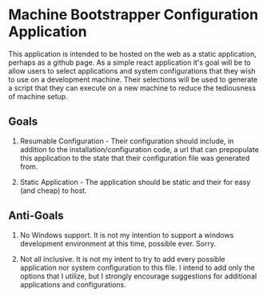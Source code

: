 # Machine Bootstrapper Configuration Application

This application is intended to be hosted on the web as a static application, perhaps as a github page. As a simple react application it's goal will be to allow users to select applications and system configurations that they wish to use on a development machine. Their selections will be used to generate a script that they can execute on a new machine to reduce the tediousness of machine setup.

## Goals

1. Resumable Configuration - Their configuration should include, in addition to the installation/configuration code, a url that can prepopulate this application to the state that their configuration file was generated from.

1. Static Application - The application should be static and their for easy (and cheap) to host.

## Anti-Goals

1. No Windows support. It is not my intention to support a windows development environment at this time, possible ever. Sorry.

1. Not all inclusive. It is not my intent to try to add every possible application nor system configuration to this file. I intend to add only the options that I utilize, but I strongly encourage suggestions for additional applications and configurations.
